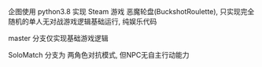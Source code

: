 企图使用 python3.8 实现 Steam 游戏 恶魔轮盘(BuckshotRoulette), 只实现完全随机的单人无对战游戏逻辑基础运行, 纯娱乐代码

master 分支仅实现基础游戏逻辑

SoloMatch 分支为 两角色对抗模式, 但NPC无自主行动能力